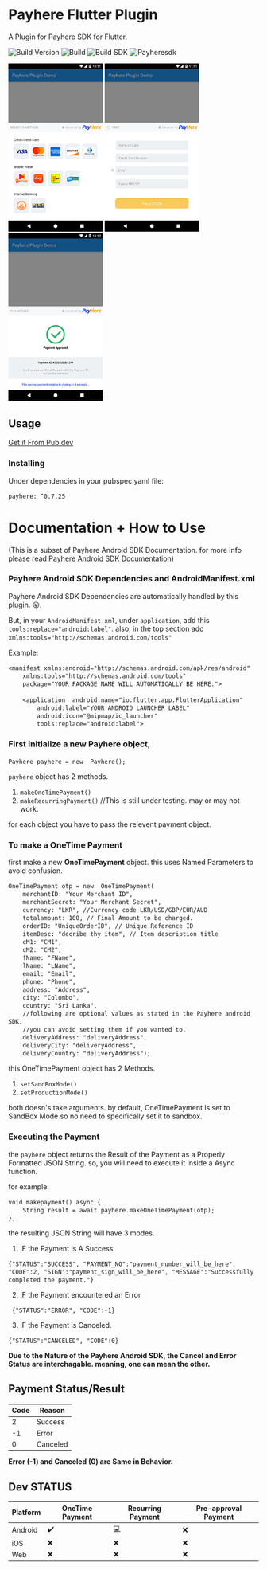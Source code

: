 # Payhere Flutter Plugin

A Plugin for Payhere SDK for Flutter.


![Build Version](https://img.shields.io/badge/V-0.7.25-brightgreen)
![Build](https://img.shields.io/badge/Status-Stable-brightgreen)
![Build SDK](https://img.shields.io/badge/FlutterChannel-Stable-blue)
![Payheresdk](https://img.shields.io/badge/PayhereSDK-2.0.24-brightgreen)


<p>
    <img src="https://raw.githubusercontent.com/SrilalS/Payhere-Flutter-Plugin/master/Docs/img/1.png?raw=true" width="190px" height="auto"/>
    <img src="https://raw.githubusercontent.com/SrilalS/Payhere-Flutter-Plugin/master/Docs/img/2.png?raw=true" width="190px" height="auto"/>
    <img src="https://raw.githubusercontent.com/SrilalS/Payhere-Flutter-Plugin/master/Docs/img/3.png?raw=true" width="190px" height="auto"/>
</p>


## Usage
[Get it From Pub.dev](https://pub.dev/packages/payhere)
### Installing
Under dependencies in your pubspec.yaml file:

    payhere: ^0.7.25

# Documentation + How to Use
(This is a subset of Payhere Android SDK Documentation. for more info please read [Payhere Android SDK Documentation](https://support.payhere.lk/api-&-mobile-sdk/payhere-android))

### Payhere Android SDK Dependencies and AndroidManifest.xml

Payhere Android SDK Dependencies are automatically handled by this plugin. 😜.

But, in your `AndroidManifest.xml`, under `application`, add this `tools:replace="android:label"`.  also, in the top section add `xmlns:tools="http://schemas.android.com/tools"`

Example: 
````
<manifest xmlns:android="http://schemas.android.com/apk/res/android"
	xmlns:tools="http://schemas.android.com/tools"
	package="YOUR PACKAGE NAME WILL AUTOMATICALLY BE HERE.">

	<application  android:name="io.flutter.app.FlutterApplication"
		android:label="YOUR ANDROID LAUNCHER LABEL"
		android:icon="@mipmap/ic_launcher" 
		tools:replace="android:label">
````
### First initialize a new **Payhere** object,
`Payhere payhere = new  Payhere(); `

`payhere` object has 2 methods. 

 1. `makeOneTimePayment()`
 2. `makeRecurringPayment()` //This is still under testing. may or may not work.

for each object you have to pass the relevent payment object. 

### To make a OneTime Payment

first make a new **OneTimePayment** object. this uses Named Parameters to avoid confusion.
```
OneTimePayment otp = new  OneTimePayment(
	merchantID: "Your Merchant ID",
	merchantSecret: "Your Merchant Secret",
	currency: "LKR", //Currency code LKR/USD/GBP/EUR/AUD
	totalamount: 100, // Final Amount to be charged.
	orderID: "UniqueOrderID", // Unique Reference ID
	itemDesc: "decribe thy item", // Item description title
	cM1: "CM1",
	cM2: "CM2",
	fName: "FName",
	lName: "LName",
	email: "Email",
	phone: "Phone",
	address: "Address",
	city: "Colombo",
	country: "Sri Lanka",
	//following are optional values as stated in the Payhere android SDK.
	//you can avoid setting them if you wanted to.
	deliveryAddress: "deliveryAddress",
	deliveryCity: "deliveryAddress",
	deliveryCountry: "deliveryAddress");
```
this OneTimePayment object has 2 Methods.
 1. `setSandBoxMode() `
 2. `setProductionMode() `

 both doesn's take arguments. by default, OneTimePayment is set to SandBox Mode so no need to specifically set it to sandbox. 

### Executing the Payment 
the `payhere` object returns the Result of the Payment as a Properly Formatted JSON String. so, you will need to execute it inside a Async function. 

for example:
```
void makepayment() async { 
	String result = await payhere.makeOneTimePayment(otp);
},
```
the resulting JSON String will have 3 modes.

 1. IF the Payment is A Success
 ```
 {"STATUS":"SUCCESS", "PAYMENT_NO":"payment_number_will_be_here", "CODE":2, "SIGN":"payment_sign_will_be_here", "MESSAGE":"Successfully completed the payment."}
 ```
 2. IF the Payment encountered an Error
 ```
  {"STATUS":"ERROR", "CODE":-1}
  ```
 3. IF the Payment is Canceled.
 ```
 {"STATUS":"CANCELED", "CODE":0} 
 ```
 **Due to the Nature of the Payhere Android SDK, the Cancel and Error Status are interchagable. meaning, one can mean the other.**

## Payment Status/Result

| Code| Reason|
|--|--|
| 2|  Success|
| -1|  Error|
| 0|  Canceled|

**Error (-1) and Canceled (0) are Same in Behavior.**

## Dev STATUS
| Platform| OneTime Payment| Recurring Payment | Pre-approval Payment
|--|--|--|--|
| Android |  ✔️| 💻 | ❌ | 
| iOS |  ❌| ❌ | ❌ |
| Web |  ❌| ❌ | ❌ |
